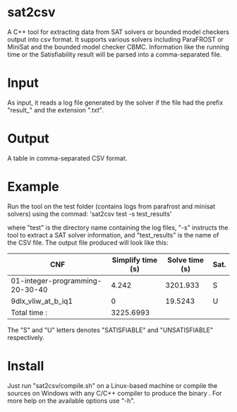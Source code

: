 # sat2csv
A C++ tool for extracting data from SAT solvers or bounded model checkers output into csv format. It supports various solvers including ParaFROST or MiniSat and the bounded model checker CBMC. Information like the running time or the Satisfiability result will be parsed into a comma-separated file.

# Input
As input, it reads a log file generated by the solver if the file had the prefix "result_" and the extension ".txt". 

# Output 
A table in comma-separated CSV format.

# Example
Run the tool on the test folder (contains logs from parafrost and minisat solvers) using the commad: 
   'sat2csv test -s test_results'
   
where "test" is the directory name containing the log files, "-s" instructs the tool to extract a SAT solver information, and "test_results" is the name of the CSV file.
The output file produced will look like this:

CNF|Simplify time (s)|Solve time (s)|Sat.
---|-----------------|--------------|----
01-integer-programming-20-30-40|4.242|3201.933|S
9dlx_vliw_at_b_iq1|0|19.5243|U
Total time :|3225.6993		

The "S" and "U" letters denotes "SATISFIABLE" and "UNSATISFIABLE" respectively.

# Install
Just run "sat2csv/compile.sh" on a Linux-based machine or compile the sources on Windows with any C/C++ compiler to produce the binary <sat2csv>. For more help on the available options use "-h". 
